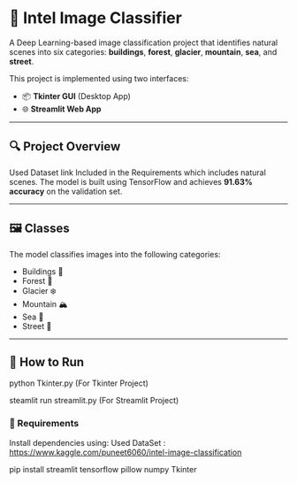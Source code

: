 # 🧠 Intel Image Classifier

A Deep Learning-based image classification project that identifies natural scenes into six categories: **buildings**, **forest**, **glacier**, **mountain**, **sea**, and **street**.

This project is implemented using two interfaces:
- 📦 **Tkinter GUI** (Desktop App)
- 🌐 **Streamlit Web App**

---

## 🔍 Project Overview

Used Dataset link Included in the Requirements which includes natural scenes. The model is built using TensorFlow and achieves **91.63% accuracy** on the validation set.

---

## 🖼️ Classes

The model classifies images into the following categories:
- Buildings 🏢  
- Forest 🌳  
- Glacier ❄️  
- Mountain 🏔️  
- Sea 🌊  
- Street 🚗

---

## 🚀 How to Run
python Tkinter.py (For Tkinter Project)

steamlit run streamlit.py (For Streamlit Project)

### 🔧 Requirements

Install dependencies using:
Used DataSet : https://www.kaggle.com/puneet6060/intel-image-classification

pip install streamlit tensorflow pillow numpy Tkinter
